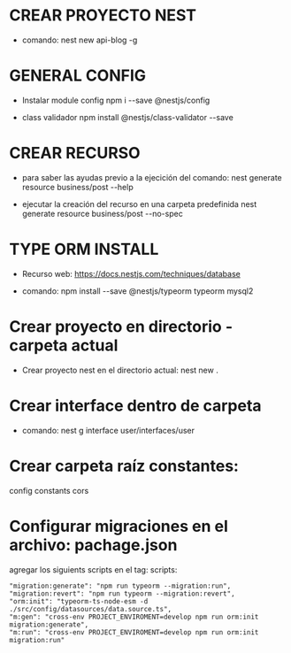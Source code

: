 # CREAR PROYECTO NEST
- comando:
nest new api-blog -g

# GENERAL CONFIG
- Instalar module config
npm i --save @nestjs/config

- class validador
npm install @nestjs/class-validator --save

# CREAR RECURSO
- para saber las ayudas previo a la ejecición del comando:
 nest generate resource business/post --help

- ejecutar la creación del recurso en una carpeta predefinida
 nest generate resource business/post --no-spec

# TYPE ORM INSTALL
- Recurso web:
https://docs.nestjs.com/techniques/database

- comando:
npm install --save @nestjs/typeorm typeorm mysql2

# Crear proyecto en directorio - carpeta actual
- Crear proyecto nest en el directorio actual:
nest new .


# Crear interface dentro de carpeta
- comando:
nest g interface user/interfaces/user


# Crear carpeta raíz constantes:
config
    constants
        cors


# Configurar migraciones en el archivo: pachage.json

agregar los siguients scripts en el tag: scripts:

    "migration:generate": "npm run typeorm --migration:run",
    "migration:revert": "npm run typeorm --migration:revert",
    "orm:init": "typeorm-ts-node-esm -d ./src/config/datasources/data.source.ts",
    "m:gen": "cross-env PROJECT_ENVIROMENT=develop npm run orm:init migration:generate",
    "m:run": "cross-env PROJECT_ENVIROMENT=develop npm run orm:init migration:run"
